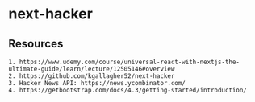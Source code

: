 # next-hacker


## Resources

    1. https://www.udemy.com/course/universal-react-with-nextjs-the-ultimate-guide/learn/lecture/12505146#overview
    2. https://github.com/kgallagher52/next-hacker
    3. Hacker News API: https://news.ycombinator.com/
    4. https://getbootstrap.com/docs/4.3/getting-started/introduction/